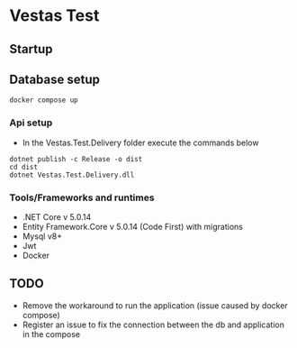 # Vestas Test

## Startup
## Database setup
```
docker compose up
```
### Api setup
- In the Vestas.Test.Delivery folder execute the commands below
```
dotnet publish -c Release -o dist
cd dist
dotnet Vestas.Test.Delivery.dll
```

### Tools/Frameworks and runtimes
- .NET Core v 5.0.14
- Entity Framework.Core v 5.0.14 (Code First) with migrations
- Mysql v8+
- Jwt
- Docker

## TODO
- Remove the workaround to run the application (issue caused by docker compose)
- Register an issue to fix the connection between the db and application in the compose